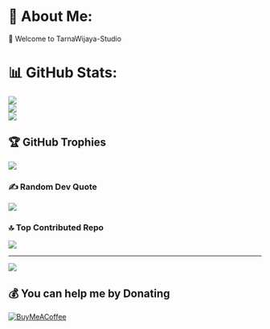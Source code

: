 # 💫 About Me:
👋 Welcome to TarnaWijaya-Studio

# 📊 GitHub Stats:
![](https://github-readme-stats.vercel.app/api?username=TarnaWijaya-Studio&theme=dark&hide_border=false&include_all_commits=true&count_private=true)<br/>
![](https://github-readme-streak-stats.herokuapp.com/?user=TarnaWijaya-Studio&theme=dark&hide_border=false)<br/>
![](https://github-readme-stats.vercel.app/api/top-langs/?username=TarnaWijaya-Studio&theme=dark&hide_border=false&include_all_commits=true&count_private=true&layout=compact)

## 🏆 GitHub Trophies
![](https://github-profile-trophy.vercel.app/?username=TarnaWijaya-Studio&theme=radical&no-frame=false&no-bg=false&margin-w=4)

### ✍️ Random Dev Quote
![](https://quotes-github-readme.vercel.app/api?type=horizontal&theme=dark)

### 🔝 Top Contributed Repo
![](https://github-contributor-stats.vercel.app/api?username=TarnaWijaya-Studio&limit=5&theme=dark&combine_all_yearly_contributions=true)

---
[![](https://visitcount.itsvg.in/api?id=TarnaWijaya-Studio&icon=10&color=13)](https://visitcount.itsvg.in)

  ## 💰 You can help me by Donating
  [![BuyMeACoffee](https://img.shields.io/badge/Buy%20Me%20a%20Coffee-ffdd00?style=for-the-badge&logo=buy-me-a-coffee&logoColor=black)](https://buymeacoffee.com/https://buymeacoffee.com/tarnawijaya) 

  
<!-- Proudly created with GPRM ( https://gprm.itsvg.in ) -->